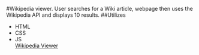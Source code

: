 #Wikipedia viewer. User searches for a Wiki article, webpage then uses the Wikipedia API and displays 10 results.
##Utilizes
* HTML
* CSS
* JS <br />
[Wikipedia Viewer](https://jbryyan.github.io/FCC/LocalWeather)

